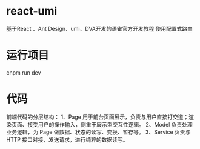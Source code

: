 # react-umi
基于React 、Ant Design、umi、DVA开发的语雀官方开发教程
使用配置式路由
# 运行项目
cnpm run dev
# 代码
前端代码的分层结构：
1、Page 用于前台页面展示，负责与用户直接打交道；渲染页面、接受用户的操作输入，侧重于展示型交互性逻辑。
2、Model 负责处理业务逻辑，为 Page 做数据、状态的读写、变换、暂存等。
3、Service 负责与 HTTP 接口对接，发送请求，进行纯粹的数据读写。
